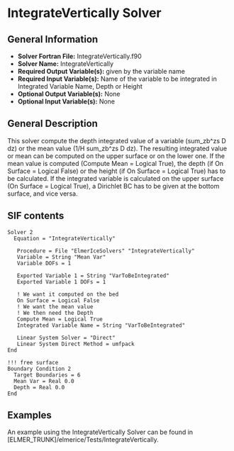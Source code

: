 # IntegrateVertically Solver
## General Information
- **Solver Fortran File:** IntegrateVertically.f90
- **Solver Name:** IntegrateVertically
- **Required Output Variable(s):** given by the variable name
- **Required Input Variable(s):** Name of the variable to be integrated in Integrated Variable Name, Depth or Height
- **Optional Output Variable(s):** None
- **Optional Input Variable(s):** None

## General Description
This solver compute the depth integrated value of a variable (sum_zb^zs D dz) or the mean value (1/H sum_zb^zs D dz). The resulting integrated value or mean can be computed on the upper surface or on the lower one. If the mean value is computed (Compute Mean = Logical True), the depth (if On Surface = Logical False) or the height (if On Surface = Logical True) has to be calculated. If the integrated variable is calculated on the upper surface (On Surface = Logical True), a Dirichlet BC has to be given at the bottom surface, and vice versa.

## SIF contents
```
Solver 2
  Equation = "IntegrateVertically"

   Procedure = File "ElmerIceSolvers" "IntegrateVertically"
   Variable = String "Mean Var"
   Variable DOFs = 1

   Exported Variable 1 = String "VarToBeIntegrated"
   Exported Variable 1 DOFs = 1

   ! We want it computed on the bed
   On Surface = Logical False
   ! We want the mean value
   ! We then need the Depth
   Compute Mean = Logical True
   Integrated Variable Name = String "VarToBeIntegrated"

   Linear System Solver = "Direct"
   Linear System Direct Method = umfpack
End

!!! free surface
Boundary Condition 2
  Target Boundaries = 6
  Mean Var = Real 0.0
  Depth = Real 0.0
End
```

## Examples
An example using the IntegrateVertically Solver can be found in [ELMER_TRUNK]/elmerice/Tests/IntegrateVertically.
